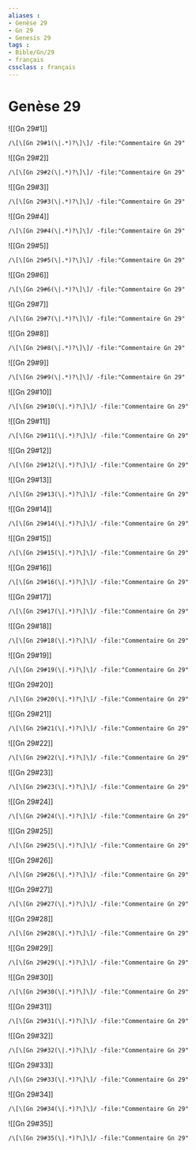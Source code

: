 ```yaml
---
aliases : 
- Genèse 29
- Gn 29
- Genesis 29
tags : 
- Bible/Gn/29
- français
cssclass : français
---
```


# Genèse 29

![[Gn 29#1]]

```query
/\[\[Gn 29#1(\|.*)?\]\]/ -file:"Commentaire Gn 29"
```

![[Gn 29#2]]

```query
/\[\[Gn 29#2(\|.*)?\]\]/ -file:"Commentaire Gn 29"
```

![[Gn 29#3]]

```query
/\[\[Gn 29#3(\|.*)?\]\]/ -file:"Commentaire Gn 29"
```

![[Gn 29#4]]

```query
/\[\[Gn 29#4(\|.*)?\]\]/ -file:"Commentaire Gn 29"
```

![[Gn 29#5]]

```query
/\[\[Gn 29#5(\|.*)?\]\]/ -file:"Commentaire Gn 29"
```

![[Gn 29#6]]

```query
/\[\[Gn 29#6(\|.*)?\]\]/ -file:"Commentaire Gn 29"
```

![[Gn 29#7]]

```query
/\[\[Gn 29#7(\|.*)?\]\]/ -file:"Commentaire Gn 29"
```

![[Gn 29#8]]

```query
/\[\[Gn 29#8(\|.*)?\]\]/ -file:"Commentaire Gn 29"
```

![[Gn 29#9]]

```query
/\[\[Gn 29#9(\|.*)?\]\]/ -file:"Commentaire Gn 29"
```

![[Gn 29#10]]

```query
/\[\[Gn 29#10(\|.*)?\]\]/ -file:"Commentaire Gn 29"
```

![[Gn 29#11]]

```query
/\[\[Gn 29#11(\|.*)?\]\]/ -file:"Commentaire Gn 29"
```

![[Gn 29#12]]

```query
/\[\[Gn 29#12(\|.*)?\]\]/ -file:"Commentaire Gn 29"
```

![[Gn 29#13]]

```query
/\[\[Gn 29#13(\|.*)?\]\]/ -file:"Commentaire Gn 29"
```

![[Gn 29#14]]

```query
/\[\[Gn 29#14(\|.*)?\]\]/ -file:"Commentaire Gn 29"
```

![[Gn 29#15]]

```query
/\[\[Gn 29#15(\|.*)?\]\]/ -file:"Commentaire Gn 29"
```

![[Gn 29#16]]

```query
/\[\[Gn 29#16(\|.*)?\]\]/ -file:"Commentaire Gn 29"
```

![[Gn 29#17]]

```query
/\[\[Gn 29#17(\|.*)?\]\]/ -file:"Commentaire Gn 29"
```

![[Gn 29#18]]

```query
/\[\[Gn 29#18(\|.*)?\]\]/ -file:"Commentaire Gn 29"
```

![[Gn 29#19]]

```query
/\[\[Gn 29#19(\|.*)?\]\]/ -file:"Commentaire Gn 29"
```

![[Gn 29#20]]

```query
/\[\[Gn 29#20(\|.*)?\]\]/ -file:"Commentaire Gn 29"
```

![[Gn 29#21]]

```query
/\[\[Gn 29#21(\|.*)?\]\]/ -file:"Commentaire Gn 29"
```

![[Gn 29#22]]

```query
/\[\[Gn 29#22(\|.*)?\]\]/ -file:"Commentaire Gn 29"
```

![[Gn 29#23]]

```query
/\[\[Gn 29#23(\|.*)?\]\]/ -file:"Commentaire Gn 29"
```

![[Gn 29#24]]

```query
/\[\[Gn 29#24(\|.*)?\]\]/ -file:"Commentaire Gn 29"
```

![[Gn 29#25]]

```query
/\[\[Gn 29#25(\|.*)?\]\]/ -file:"Commentaire Gn 29"
```

![[Gn 29#26]]

```query
/\[\[Gn 29#26(\|.*)?\]\]/ -file:"Commentaire Gn 29"
```

![[Gn 29#27]]

```query
/\[\[Gn 29#27(\|.*)?\]\]/ -file:"Commentaire Gn 29"
```

![[Gn 29#28]]

```query
/\[\[Gn 29#28(\|.*)?\]\]/ -file:"Commentaire Gn 29"
```

![[Gn 29#29]]

```query
/\[\[Gn 29#29(\|.*)?\]\]/ -file:"Commentaire Gn 29"
```

![[Gn 29#30]]

```query
/\[\[Gn 29#30(\|.*)?\]\]/ -file:"Commentaire Gn 29"
```

![[Gn 29#31]]

```query
/\[\[Gn 29#31(\|.*)?\]\]/ -file:"Commentaire Gn 29"
```

![[Gn 29#32]]

```query
/\[\[Gn 29#32(\|.*)?\]\]/ -file:"Commentaire Gn 29"
```

![[Gn 29#33]]

```query
/\[\[Gn 29#33(\|.*)?\]\]/ -file:"Commentaire Gn 29"
```

![[Gn 29#34]]

```query
/\[\[Gn 29#34(\|.*)?\]\]/ -file:"Commentaire Gn 29"
```

![[Gn 29#35]]

```query
/\[\[Gn 29#35(\|.*)?\]\]/ -file:"Commentaire Gn 29"
```

